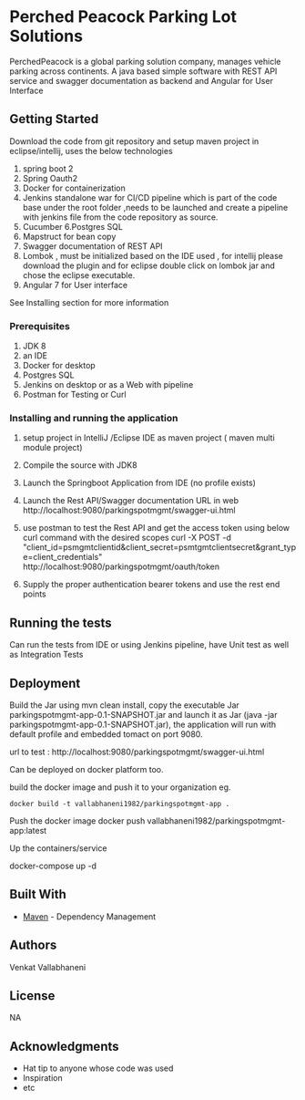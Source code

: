# Perched Peacock Parking Lot Solutions

PerchedPeacock is a global parking solution company, manages vehicle parking across continents. A java based simple software with REST API service and swagger documentation as backend and Angular for User Interface

## Getting Started

Download the code from git repository and setup maven project in eclipse/intellij, uses the below technologies
1. spring boot 2
2. Spring Oauth2
3. Docker for containerization
4. Jenkins standalone war for CI/CD pipeline which is part of the code base under the root folder ,needs to be launched  and create a pipeline with jenkins file from the code repository as source.
5. Cucumber 
6.Postgres SQL
7. Mapstruct for bean copy
8. Swagger documentation of REST API
9. Lombok , must be initialized based on the IDE used , for intellij please download the plugin and for eclipse double click on lombok jar and chose the eclipse executable.
10. Angular 7 for User interface 

See Installing section for more information

### Prerequisites

1. JDK 8
2. an IDE
3. Docker for desktop
4. Postgres SQL
5. Jenkins on desktop or as a Web with pipeline 
6. Postman for Testing or Curl 



### Installing and running the application

1. setup project in IntelliJ /Eclipse IDE as maven project ( maven multi module project)
2. Compile the source with JDK8
3. Launch the Springboot Application from IDE (no profile exists)
4. Launch the Rest API/Swagger documentation URL in web http://localhost:9080/parkingspotmgmt/swagger-ui.html
5. use postman to test the Rest API and get the access token using below curl command with the desired scopes
curl -X POST -d "client_id=psmgmtclientid&client_secret=psmtgmtclientsecret&grant_type=client_credentials" http://localhost:9080/parkingspotmgmt/oauth/token

6. Supply the proper authentication bearer tokens and use the rest end points

## Running the tests

Can run the tests from IDE or using Jenkins pipeline, have Unit test as well as Integration Tests



## Deployment

Build the Jar using mvn clean install, copy the executable Jar  parkingspotmgmt-app-0.1-SNAPSHOT.jar and launch it as Jar (java -jar parkingspotmgmt-app-0.1-SNAPSHOT.jar), the application will run with default profile and embedded tomact on port 9080.

url to test : http://localhost:9080/parkingspotmgmt/swagger-ui.html

Can be deployed on docker platform too.

build the docker image and push it to your organization eg.
	
	docker build -t vallabhaneni1982/parkingspotmgmt-app .
	
Push the docker image
	docker push vallabhaneni1982/parkingspotmgmt-app:latest
	
Up the containers/service

docker-compose up -d
	
## Built With

* [Maven](https://maven.apache.org/) - Dependency Management



## Authors

Venkat Vallabhaneni

## License

NA

## Acknowledgments

* Hat tip to anyone whose code was used
* Inspiration
* etc
